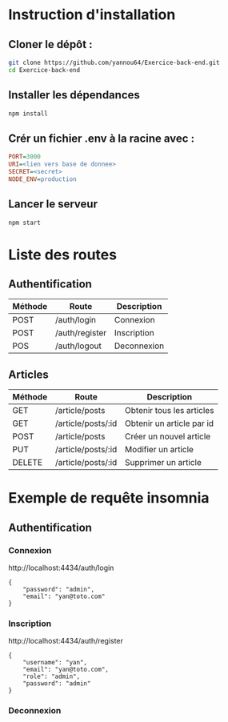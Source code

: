 # Instruction d'installation

## Cloner le dépôt :

```bash
git clone https://github.com/yannou64/Exercice-back-end.git
cd Exercice-back-end
```

## Installer les dépendances

```bash
npm install
```

## Crér un fichier .env à la racine avec :

```ini
PORT=3000
URI=<lien vers base de donnee>
SECRET=<secret>
NODE_ENV=production
```

## Lancer le serveur

```bash
npm start
```

# Liste des routes

## Authentification

| Méthode | Route          | Description |
| ------- | -------------- | ----------- |
| POST    | /auth/login    | Connexion   |
| POST    | /auth/register | Inscription |
| POS     | /auth/logout   | Deconnexion |

## Articles

| Méthode | Route              | Description               |
| ------- | ------------------ | ------------------------- |
| GET     | /article/posts     | Obtenir tous les articles |
| GET     | /article/posts/:id | Obtenir un article par id |
| POST    | /article/posts     | Créer un nouvel article   |
| PUT     | /article/posts/:id | Modifier un article       |
| DELETE  | /article/posts/:id | Supprimer un article      |

# Exemple de requête insomnia

## Authentification

### Connexion

http://localhost:4434/auth/login

```
{
	"password": "admin",
	"email": "yan@toto.com"
}
```

### Inscription

http://localhost:4434/auth/register

```
{
	"username": "yan",
	"email": "yan@toto.com",
	"role": "admin",
	"password": "admin"
}
```

### Deconnexion
